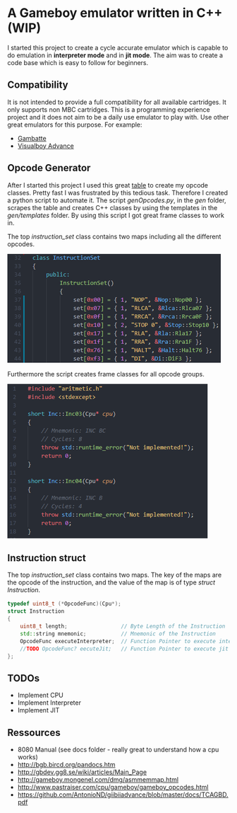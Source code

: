 # A Gameboy emulator written in C++ (WIP)

I started this project to create a cycle accurate emulator which is capable to do emulation in **interpreter mode** and in **jit mode**.
The aim was to create a code base which is easy to follow for beginners.

## Compatibility

It is not intended to provide a full compatibility for all available cartridges. It only supports non MBC cartridges.
This is a programming experience project and it does not aim to be a daily use emulator to play with. 
Use other great emulators for this purpose. For example:
- [Gambatte](https://github.com/sinamas/gambatte)
- [Visualboy Advance](https://github.com/visualboyadvance-m/visualboyadvance-m)

## Opcode Generator

After I started this project I used this great [table](http://www.pastraiser.com/cpu/gameboy/gameboy_opcodes.html) to create my opcode classes.
Pretty fast I was frustrated by this tedious task. Therefore I created a python script to automate it.
The script *genOpcodes.py*, in the *gen* folder, scrapes the table and creates C++ classes by using the templates in the *gen/templates* folder.
By using this script I got great frame classes to work in.

The top *instruction_set* class contains two maps including all the different opcodes.  

![instruction_set](screens/gen-instruction-set.png)

Furthermore the script creates frame classes for all opcode groups.  

![gen-group](screens/gen-group.png)

## Instruction struct

The top *instruction_set* class contains two maps. The key of the maps are the opcode of the instruction,
and the value of the map is of type *struct Instruction*.

```cpp
typedef uint8_t (*OpcodeFunc)(Cpu*);
struct Instruction
{
    uint8_t length;                 // Byte Length of the Instruction
    std::string mnemonic;           // Mnemonic of the Instruction
    OpcodeFunc executeInterpreter;  // Function Pointer to execute interpreter mode for given opcode
    //TODO OpcodeFunc? eecuteJit;   // Function Pointer to execute jit mode for given opcode
};
```

## TODOs
- Implement CPU
- Implement Interpreter
- Implement JIT

## Ressources

- 8080 Manual (see docs folder - really great to understand how a cpu works)
- http://bgb.bircd.org/pandocs.htm
- http://gbdev.gg8.se/wiki/articles/Main_Page
- http://gameboy.mongenel.com/dmg/asmmemmap.html
- http://www.pastraiser.com/cpu/gameboy/gameboy_opcodes.html
- https://github.com/AntonioND/giibiiadvance/blob/master/docs/TCAGBD.pdf